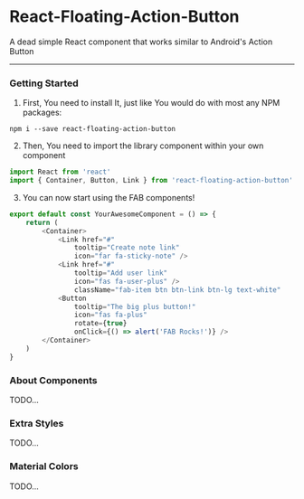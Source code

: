 # React-Floating-Action-Button
A dead simple React component that works similar to Android's Action Button
___

### Getting Started
1. First, You need to install It, just like You would do with most any NPM packages:
```
npm i --save react-floating-action-button
```

2. Then, You need to import the library component within your own component
``` javascript
import React from 'react'
import { Container, Button, Link } from 'react-floating-action-button'
```

3. You can now start using the FAB components!
``` javascript
export default const YourAwesomeComponent = () => {
    return (
        <Container>
            <Link href="#"
                tooltip="Create note link"
                icon="far fa-sticky-note" />
            <Link href="#"
                tooltip="Add user link"
                icon="fas fa-user-plus" />
                className="fab-item btn btn-link btn-lg text-white"
            <Button
                tooltip="The big plus button!"
                icon="fas fa-plus"
                rotate={true}
                onClick={() => alert('FAB Rocks!')} />
        </Container>
    )
}
```


### About Components
TODO...

### Extra Styles
TODO...

### Material Colors
TODO...


